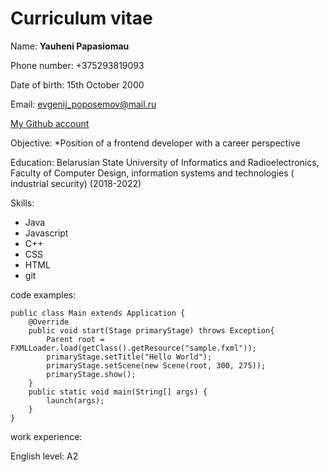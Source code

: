 Curriculum vitae
================

Name: **Yauheni Papasiomau**

Phone number: +375293819093

Date of birth: 15th October 2000

Email: evgenij_poposemov@mail.ru

[My Github account](https://github.com/JacksonFrontEnd)

Objective: *Position of a frontend developer with a career perspective

Education: Belarusian State University of Informatics and Radioelectronics, Faculty of Computer Design, information systems and technologies ( industrial security) (2018-2022)

Skills:
* Java
* Javascript
* C++
* CSS
* HTML
* git

code examples:
```
public class Main extends Application {
    @Override
    public void start(Stage primaryStage) throws Exception{
        Parent root = FXMLLoader.load(getClass().getResource("sample.fxml"));
        primaryStage.setTitle("Hello World");
        primaryStage.setScene(new Scene(root, 300, 275));
        primaryStage.show();
    }
    public static void main(String[] args) {
        launch(args);
    }
}
```

work experience:

English level: A2